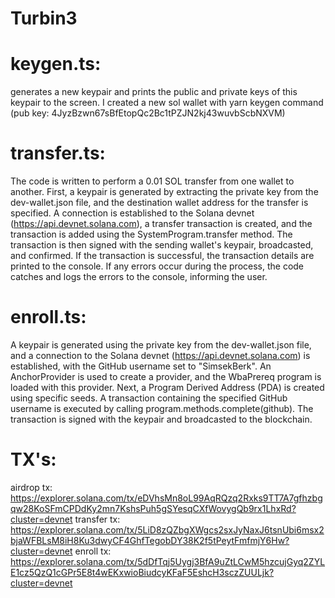 # Turbin3

# keygen.ts:
 
generates a new keypair and prints the public and private keys of this keypair to the screen.
I created a new sol wallet with yarn keygen command (pub key: 4JyzBzwn67sBfEtopQc2Bc1tPZJN2kj43wuvbScbNXVM)

# transfer.ts:

The code is written to perform a 0.01 SOL transfer from one wallet to another. First, a keypair is generated by extracting the private key from the dev-wallet.json file, and the destination wallet address for the transfer is specified. A connection is established to the Solana devnet (https://api.devnet.solana.com), a transfer transaction is created, and the transaction is added using the SystemProgram.transfer method. The transaction is then signed with the sending wallet's keypair, broadcasted, and confirmed. If the transaction is successful, the transaction details are printed to the console. If any errors occur during the process, the code catches and logs the errors to the console, informing the user.

# enroll.ts:

A keypair is generated using the private key from the dev-wallet.json file, and a connection to the Solana devnet (https://api.devnet.solana.com) is established, with the GitHub username set to "SimsekBerk". An AnchorProvider is used to create a provider, and the WbaPrereq program is loaded with this provider. Next, a Program Derived Address (PDA) is created using specific seeds. A transaction containing the specified GitHub username is executed by calling program.methods.complete(github). The transaction is signed with the keypair and broadcasted to the blockchain.

# TX's: 
airdrop tx: https://explorer.solana.com/tx/eDVhsMn8oL99AqRQzq2Rxks9TT7A7gfhzbgqw28KoSFmCPDdKy2mn7KshsPuh5gSYesqCXfWovygQb9rx1LhxRd?cluster=devnet
transfer tx: https://explorer.solana.com/tx/5LiD8zQZbgXWgcs2sxJyNaxJ6tsnUbi6msx2bjaWFBLsM8iH8Ku3dwyCF4GhfTegobDY38K2f5tPeytFmfmjY6Hw?cluster=devnet
enroll tx: https://explorer.solana.com/tx/5dDfTqj5Uygj3BfA9uZtLCwM5hzcujGyq2ZYLE1cz5QzQ1cGPr5E8t4wEKxwioBiudcyKFaF5EshcH3sczZUULjk?cluster=devnet
